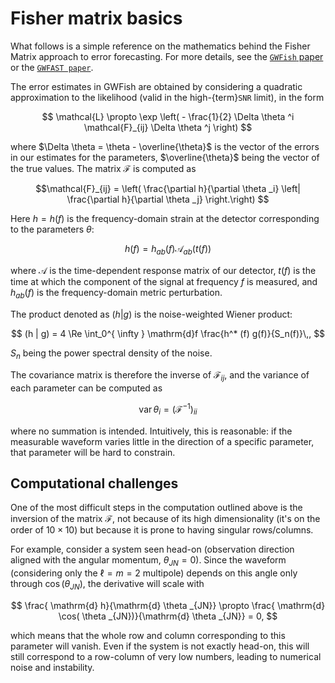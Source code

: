 # Fisher matrix basics

What follows is a simple reference on the mathematics behind the Fisher Matrix approach to error forecasting.
For more details, see the [`GWFish` paper](https://www.sciencedirect.com/science/article/abs/pii/S2213133722000853?via%3Dihub) or the [`GWFAST paper`](https://iopscience.iop.org/article/10.3847/1538-4357/ac9cd4).

The error estimates in GWFish are obtained by considering a quadratic approximation to the likelihood 
(valid in the high-{term}`SNR` limit), in the form 

$$ \mathcal{L} \propto \exp \left( - \frac{1}{2} \Delta \theta ^i \mathcal{F}_{ij} \Delta \theta ^j \right)
$$

where $\Delta \theta = \theta - \overline{\theta}$ is the vector of the errors in our
estimates for the parameters, $\overline{\theta}$ being the vector of the true values.
The matrix $\mathcal{F}$ is computed as 

$$\mathcal{F}_{ij} = 
\left( 
    \frac{\partial h}{\partial \theta _i} 
    \left| 
    \frac{\partial h}{\partial \theta _j} 
\right.\right)
$$

Here $h = h(f)$ is the frequency-domain strain at the detector corresponding to the parameters $\theta$:

$$ h(f) = h_{ab} (f) \mathcal{A}_{ab}(t(f))
$$

where $\mathcal{A}$ is the time-dependent response matrix of our detector, $t(f)$ is the time at which
the component of the signal at frequency $f$ is measured, and $h_{ab}(f)$ is the frequency-domain 
metric perturbation.

The product denoted as $(h|g)$ is the noise-weighted Wiener product:

$$ (h | g) = 4 \Re \int_0^{ \infty } \mathrm{d}f \frac{h^* (f) g(f)}{S_n(f)}\,,
$$

$S_n$ being the power spectral density of the noise.

The covariance matrix is therefore the inverse of $\mathcal{F} _{ij}$, and the variance
of each parameter can be computed as 

$$ \operatorname{var} \theta _i = (\mathcal{F}^{-1})_{ii}
$$

where no summation is intended.
Intuitively, this is reasonable: if the measurable waveform varies little 
in the direction of a specific parameter, that parameter will be hard to constrain.

## Computational challenges

One of the most difficult steps in the computation outlined above is the inversion of the 
matrix $\mathcal{F}$, not because of its high dimensionality (it's on the order of $10\times 10$)
but because it is prone to having singular rows/columns.

For example, consider a system seen head-on (observation direction aligned 
with the angular momentum, $\theta _{JN} = 0$). 
Since the waveform (considering only the $\ell = m = 2$ multipole) depends on this angle 
only through $\cos( \theta _{JN})$, the derivative will scale with

$$ \frac{ \mathrm{d} h}{\mathrm{d} \theta _{JN}} 
\propto \frac{ \mathrm{d} \cos( \theta _{JN})}{\mathrm{d} \theta _{JN}} 
= 0,
$$

which means that the whole row and column corresponding to this parameter will vanish. 
Even if the system is not exactly head-on, this will still correspond to 
a row-column of very low numbers, leading to numerical noise and instability.